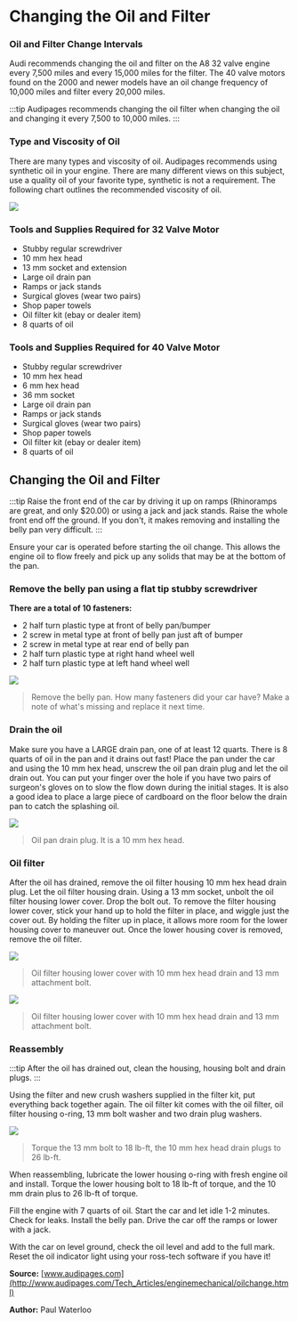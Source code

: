 # Changing the Oil and Filter

### Oil and Filter Change Intervals

Audi recommends changing the oil and filter on the A8 32 valve engine every 7,500 miles and every 15,000 miles for the filter. The 40 valve motors found on the 2000 and newer models have an oil change frequency of 10,000 miles and filter every 20,000 miles. 

:::tip
Audipages recommends changing the oil filter when changing the oil and changing it every 7,500 to 10,000 miles.
:::

### Type and Viscosity of Oil

There are many types and viscosity of oil. Audipages recommends using synthetic oil in your engine. There are many different views on this subject, use a quality oil of your favorite type, synthetic is not a requirement. The following chart outlines the recommended viscosity of oil.

![](./assets/oilchange8.gif)

### Tools and Supplies Required for 32 Valve Motor

 - Stubby regular screwdriver
 - 10 mm hex head
 - 13 mm socket and extension
 - Large oil drain pan
 - Ramps or jack stands
 - Surgical gloves (wear two pairs)
 - Shop paper towels
 - Oil filter kit (ebay or dealer item)
 - 8 quarts of oil 

### Tools and Supplies Required for 40 Valve Motor

 - Stubby regular screwdriver
 - 10 mm hex head
 - 6 mm hex head
 - 36 mm socket
 - Large oil drain pan
 - Ramps or jack stands
 - Surgical gloves (wear two pairs)
 - Shop paper towels
 - Oil filter kit (ebay or dealer item)
 - 8 quarts of oil 

## Changing the Oil and Filter

:::tip
Raise the front end of the car by driving it up on ramps (Rhinoramps are great, and only $20.00) or using a jack and jack stands. Raise the whole front end off the ground. If you don't, it makes removing and installing the belly pan very difficult.
:::

Ensure your car is operated before starting the oil change. This allows the engine oil to flow freely and pick up any solids that may be at the bottom of the pan.

### Remove the belly pan using a flat tip stubby screwdriver

**There are a total of 10 fasteners:**

 - 2 half turn plastic type at front of belly pan/bumper
 - 2 screw in metal type at front of belly pan just aft of bumper
 - 2 screw in metal type at rear end of belly pan
 - 2 half turn plastic type at right hand wheel well
 - 2 half turn plastic type at left hand wheel well 

![](./assets/oilchange7.JPG)

> Remove the belly pan. How many fasteners did your car have? Make a note of what's missing and replace it next time.

### Drain the oil

Make sure you have a LARGE drain pan, one of at least 12 quarts. There is 8 quarts of oil in the pan and it drains out fast! Place the pan under the car and using the 10 mm hex head, unscrew the oil pan drain plug and let the oil drain out. You can put your finger over the hole if you have two pairs of surgeon's gloves on to slow the flow down during the initial stages. It is also a good idea to place a large piece of cardboard on the floor below the drain pan to catch the splashing oil.

![](./assets/oilchange2.JPG)

> Oil pan drain plug. It is a 10 mm hex head.

### Oil filter

After the oil has drained, remove the oil filter housing 10 mm hex head drain plug. Let the oil filter housing drain. Using a 13 mm socket, unbolt the oil filter housing lower cover. Drop the bolt out. To remove the filter housing lower cover, stick your hand up to hold the filter in place, and wiggle just the cover out. By holding the filter up in place, it allows more room for the lower housing cover to maneuver out. Once the lower housing cover is removed, remove the oil filter.

![](./assets/oilchange3.JPG)

> Oil filter housing lower cover with 10 mm hex head drain and 13 mm attachment bolt.

![](./assets/oilchange4.JPG)

> Oil filter housing lower cover with 10 mm hex head drain and 13 mm attachment bolt.

### Reassembly

:::tip
After the oil has drained out, clean the housing, housing bolt and drain plugs. 
:::

Using the filter and new crush washers supplied in the filter kit, put everything back together again. The oil filter kit comes with the oil filter, oil filter housing o-ring, 13 mm bolt washer and two drain plug washers.

![](./assets/oilchange1.JPG)

> Torque the 13 mm bolt to 18 lb-ft, the 10 mm hex head drain plugs to 26 lb-ft.

When reassembling, lubricate the lower housing o-ring with fresh engine oil and install. Torque the lower housing bolt to 18 lb-ft of torque, and the 10 mm drain plus to 26 lb-ft of torque.

Fill the engine with 7 quarts of oil. Start the car and let idle 1-2 minutes. Check for leaks. Install the belly pan. Drive the car off the ramps or lower with a jack.

With the car on level ground, check the oil level and add to the full mark. Reset the oil indicator light using your ross-tech software if you have it! 

**Source:** [www.audipages.com](http://www.audipages.com/Tech_Articles/enginemechanical/oilchange.html)

**Author:** Paul Waterloo
